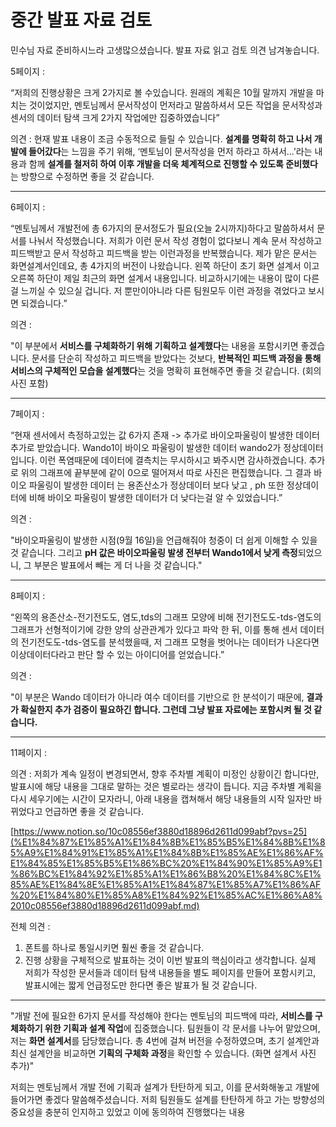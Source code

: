 # 중간 발표 자료 검토

민수님 자료 준비하시느라 고생많으셨습니다. 발표 자료 읽고 검토 의견 남겨놓습니다.

5페이지 : 

“저희의 진행상황은 크게 2가지로 볼 수있습니다. 원래의 계획은 10월 말까지 개발을 마치는 것이었지만, 멘토님께서 문서작성이 먼저라고 말씀하셔서 모든 작업을 문서작성과 센서의 데이터 탐색 크게 2가지 작업에만 집중하였습니다”

의견 : 현재 발표 내용이 조금 수동적으로 들릴 수 있습니다. **설계를 명확히 하고 나서 개발에 들어갔다**는 느낌을 주기 위해, ‘멘토님이 문서작성을 먼저 하라고 하셔서...’라는 내용과 함께 **설계를 철저히 하여 이후 개발을 더욱 체계적으로 진행할 수 있도록 준비했다**는 방향으로 수정하면 좋을 것 같습니다.

---

6페이지 :

“멘토님께서 개발전에 총 6가지의 문서정도가 필요(오늘 2시까지)하다고 말씀하셔서 문서를 나눠서 작성했습니다. 저희가 이런 문서 작성 경험이 없다보니 계속 문서 작성하고 피드백받고 문서 작성하고 피드백을 받는 이런과정을 반복했습니다. 제가 맡은 문서는 화면설계서인데요, 총 4가지의 버전이 나왔습니다. 왼쪽 하단이 초기 화면 설계서 이고 오른쪽 하단이 제일 최근의 화면 설계서 내용입니다. 비교하시기에는 내용이 많이 다른걸 느끼실 수 있으실 겁니다. 저 뿐만이아니라 다른 팀원모두 이런 과정을 겪었다고 보시면 되겠습니다.”

의견 : 

"이 부분에서 **서비스를 구체화하기 위해 기획하고 설계했다**는 내용을 포함시키면 좋겠습니다. 문서를 단순히 작성하고 피드백을 받았다는 것보다, **반복적인 피드백 과정을 통해 서비스의 구체적인 모습을 설계했다**는 것을 명확히 표현해주면 좋을 것 같습니다. (회의 사진 포함)

---

7페이지 :

“현재 센서에서 측정하고있는 값 6가지 존재 -> 추가로 바이오파울링이 발생한 데이터 추가로 받았습니다. Wando1이 바이오 파울링이 발생한 데이터 wando2가 정상데이터입니다. 이런 폭염때문에 데이터에 결측치는 무시하시고 봐주시면 감사하겠습니다. 추가로 위의 그래프에 끝부분에 같이 0으로 떨어져서 따로 사진은 편집했습니다. 그 결과
바이오 파울링이 발생한 데이터 는 용존산소가 정상데이터 보다 낮고 , ph 또한  정상데이터에 비해 바이오 파울링이 발생한 데이터가 더 낮다는걸 알 수 있었습니다.”

의견 : 

"바이오파울링이 발생한 시점(9월 16일)을 언급해줘야 청중이 더 쉽게 이해할 수 있을 것 같습니다. 그리고 **pH 값은 바이오파울링 발생 전부터 Wando1에서 낮게 측정**되었으니, 그 부분은 발표에서 빼는 게 더 나을 것 같습니다."

---

8페이지 :

“왼쪽의 용존산소-전기전도도, 염도,tds의 그래프 모양에 비해 전기전도도-tds-염도의 그래프가 선형적이기에 강한 양의 상관관계가 있다고 파악 한 뒤, 이를 통해 센서 데이터의 전기전도도-tds-염도를 분석했을때, 저 그래프 모형을 벗어나는 데이터가 나온다면 이상데이터다라고 판단 할 수 있는 아이디어를 얻었습니다.”

의견 : 

"이 부분은 Wando 데이터가 아니라 여수 데이터를 기반으로 한 분석이기 때문에, **결과가 확실한지 추가 검증이 필요하긴 합니다. 그런데 그냥 발표 자료에는 포함시켜 될 것 같습니다.**

---

11페이지 :

의견 : 저희가 계속 일정이 변경되면서, 향후 주차별 계획이 미정인 상황이긴 합니다만, 발표시에 해당 내용을 그대로 말하는 것은 별로라는 생각이 듭니다. 지금 주차별 계획을 다시 세우기에는 시간이 모자라니, 아래 내용을 캡쳐해서 해당 내용들의 시작 일자만 바뀌었다고 언급하면 좋을 것 같습니다.

[https://www.notion.so/10c08556ef3880d18896d2611d099abf?pvs=25](%E1%84%87%E1%85%A1%E1%84%8B%E1%85%B5%E1%84%8B%E1%85%A9%E1%84%91%E1%85%A1%E1%84%8B%E1%85%AE%E1%86%AF%E1%84%85%E1%85%B5%E1%86%BC%20%E1%84%90%E1%85%A9%E1%86%BC%E1%84%92%E1%85%A1%E1%86%B8%20%E1%84%8C%E1%85%AE%E1%84%8E%E1%85%A1%E1%84%87%E1%85%A7%E1%86%AF%20%E1%84%80%E1%85%A8%E1%84%92%E1%85%AC%E1%86%A8%2010c08556ef3880d18896d2611d099abf.md)

전체 의견 : 

1. 폰트를 하나로 통일시키면 훨씬 좋을 것 같습니다.
2. 진행 상황을 구체적으로 발표하는 것이 이번 발표의 핵심이라고 생각합니다. 실제 저희가 작성한 문서들과 데이터 탐색 내용들을 별도 페이지를 만들어 포함시키고, 발표시에는 짧게 언급정도만 한다면 좋은 발표가 될 것 같습니다.

---

"개발 전에 필요한 6가지 문서를 작성해야 한다는 멘토님의 피드백에 따라, **서비스를 구체화하기 위한 기획과 설계 작업**에 집중했습니다. 팀원들이 각 문서를 나누어 맡았으며, 저는 **화면 설계서**를 담당했습니다. 총 4번에 걸쳐 버전을 수정하였으며, 초기 설계안과 최신 설계안을 비교하면 **기획의 구체화 과정**을 확인할 수 있습니다. (화면 설계서 사진 추가)"

저희는 멘토님께서 개발 전에 기획과 설계가 탄탄하게 되고, 이를 문서화해놓고 개발에 들어가면 좋겠다 말씀해주셨습니다. 저희 팀원들도 설계를 탄탄하게 하고 가는 방향성의 중요성을 충분히 인지하고 있었고 이에 동의하여 진행했다는 내용